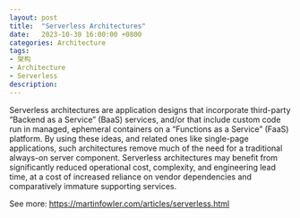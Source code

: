 ```yaml
---
layout: post
title:  "Serverless Architectures"
date:   2023-10-30 16:00:00 +0800
categories: Architecture
tags:
- 架构
- Architecture
- Serverless
description: 
---
```



Serverless architectures are application designs that incorporate third-party “Backend as a Service” (BaaS) services, and/or that include custom code run in managed, ephemeral containers on a “Functions as a Service” (FaaS) platform. By using these ideas, and related ones like single-page applications, such architectures remove much of the need for a traditional always-on server component. Serverless architectures may benefit from significantly reduced operational cost, complexity, and engineering lead time, at a cost of increased reliance on vendor dependencies and comparatively immature supporting services.


See more: https://martinfowler.com/articles/serverless.html